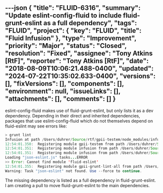 ---json
{
  "title": "FLUID-6316",
  "summary": "Update eslint-config-fluid to include fluid-grunt-eslint as a full dependency",
  "tags": "FLUID",
  "project": {
    "key": "FLUID",
    "title": "Fluid Infusion"
  },
  "type": "Improvement",
  "priority": "Major",
  "status": "Closed",
  "resolution": "Fixed",
  "assignee": "Tony Atkins [RtF]",
  "reporter": "Tony Atkins [RtF]",
  "date": "2018-08-09T10:06:21.488-0400",
  "updated": "2024-07-22T10:35:02.633-0400",
  "versions": [],
  "fixVersions": [],
  "components": [],
  "environment": null,
  "issueLinks": [],
  "attachments": [],
  "comments": []
}
---
eslint-config-fluid makes use of fluid-grunt-eslint, but only lists it as a dev dependency.  Depending in their direct and inherited dependencies, packages that use eslint-config-fluid which do not themselves depend on fluid-eslint may see errors like:

```java
> grunt lint
Infusion at path /Users/duhrer/Source/rtf/gpii-testem/node_modules/infusion is at top level 
12:54:01.350:  Registering module gpii-testem from path /Users/duhrer/Source/rtf/gpii-testem/
12:54:01.351:  Registering module infusion from path /Users/duhrer/Source/rtf/gpii-testem/node_modules/infusion/
12:54:01.351:  Registering module infusion from path /Users/duhrer/Source/rtf/gpii-testem/node_modules/infusion
Loading "json-eslint.js" tasks...ERROR
>> Error: Cannot find module 'fluid-eslint'
12:54:01.355:  Registering module gpii-grunt-lint-all from path /Users/duhrer/Source/rtf/gpii-testem/node_modules/gpii-grunt-lint-all
Warning: Task "json-eslint" not found. Use --force to continue.
```

The missing dependency is listed as a full dependency in fluid-grunt-eslint. I am creating a pull to move fluid-grunt-eslint to the main dependencies.

        